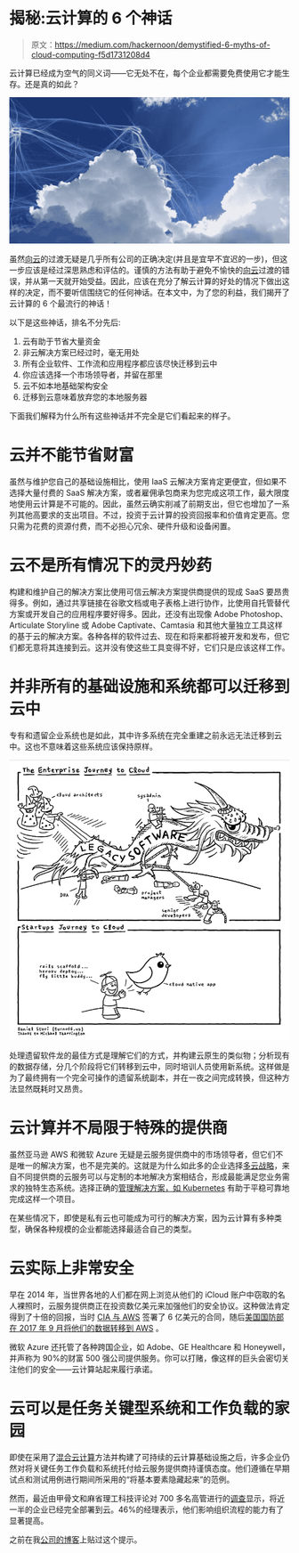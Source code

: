 # 揭秘:云计算的 6 个神话

> 原文：<https://medium.com/hackernoon/demystified-6-myths-of-cloud-computing-f5d1731208d4>

云计算已经成为空气的同义词——它无处不在，每个企业都需要免费使用它才能生存。还是真的如此？

![](img/7af4d6af8f001adf6bc34feeeed92973.png)

虽然[向云](https://itsvit.com/blog/moving-infrastructure-cloud-5-not-obvious-benefits/)的过渡无疑是几乎所有公司的正确决定(并且是宜早不宜迟的一步)，但这一步应该是经过深思熟虑和评估的。谨慎的方法有助于避免不愉快的[向云](https://itsvit.com/blog/avoid-cloud-migration-mistakes/)过渡的错误，并从第一天就开始受益。因此，应该在充分了解云计算的好处的情况下做出这样的决定，而不要听信围绕它的任何神话。在本文中，为了您的利益，我们揭开了云计算的 6 个最流行的神话！

以下是这些神话，排名不分先后:

1.  云有助于节省大量资金
2.  非云解决方案已经过时，毫无用处
3.  所有企业软件、工作流和应用程序都应该尽快迁移到云中
4.  你应该选择一个市场领导者，并留在那里
5.  云不如本地基础架构安全
6.  迁移到云意味着放弃您的本地服务器

下面我们解释为什么所有这些神话并不完全是它们看起来的样子。

# 云并不能节省财富

虽然与维护您自己的基础设施相比，使用 IaaS 云解决方案肯定更便宜，但如果不选择大量付费的 SaaS 解决方案，或者雇佣承包商来为您完成这项工作，最大限度地使用云计算是不可能的。因此，虽然云确实削减了前期支出，但它也增加了一系列其他高要求的支出项目。不过，投资于云计算的投资回报率和价值肯定更高。您只需为花费的资源付费，而不必担心冗余、硬件升级和设备闲置。

# 云不是所有情况下的灵丹妙药

构建和维护自己的解决方案比使用可信云解决方案提供商提供的现成 SaaS 要昂贵得多。例如，通过共享链接在谷歌文档或电子表格上进行协作，比使用自托管替代方案或开发自己的应用程序要好得多。因此，还没有出现像 Adobe Photoshop、Articulate Storyline 或 Adobe Captivate、Camtasia 和其他大量独立工具这样的基于云的解决方案。各种各样的软件过去、现在和将来都将被开发和发布，但它们都无意将其连接到云。这并没有使这些工具变得不好，它们只是应该这样工作。

# 并非所有的基础设施和系统都可以迁移到云中

专有和遗留企业系统也是如此，其中许多系统在完全重建之前永远无法迁移到云中。这也不意味着这些系统应该保持原样。

![](img/ebf6cd13c5ef1ce489fdb76fb90d5cc9.png)

处理遗留软件龙的最佳方式是理解它们的方式，并构建云原生的类似物；分析现有的数据存储，分几个阶段将它们转移到云中，同时培训人员使用新系统。这样做是为了最终拥有一个完全可操作的遗留系统副本，并在一夜之间完成转换，但这种方法显然既耗时又昂贵。

# 云计算并不局限于特殊的提供商

虽然亚马逊 AWS 和微软 Azure 无疑是云服务提供商中的市场领导者，但它们不是唯一的解决方案，也不是完美的。这就是为什么如此多的企业选择[多云战略](https://itsvit.com/blog/digital-transformation-multi-cloud-strategy/)，来自不同提供商的云服务可以与定制的本地解决方案相结合，形成最能满足您业务需求的独特生态系统。选择正确的[管理解决方案，如 Kubernetes](https://itsvit.com/blog/kubernetes-management-choose-start/) 有助于平稳可靠地完成这样一个项目。

在某些情况下，即使是私有云也可能成为可行的解决方案，因为云计算有多种类型，确保各种规模的企业都能选择最适合自己的类型。

# 云实际上非常安全

早在 2014 年，当世界各地的人们都在网上浏览从他们的 iCloud 账户中窃取的名人裸照时，云服务提供商正在投资数亿美元来加强他们的安全协议。这种做法肯定得到了十倍的回报，当时 [CIA 与 AWS](https://www.theatlantic.com/technology/archive/2014/07/the-details-about-the-cias-deal-with-amazon/374632/) 签署了 6 亿美元的合同，随后[美国国防部在 2017 年 9 月将他们的数据转移到 AWS](https://investorplace.com/2017/09/amazon-amzn-aws-hosts-defense-departments-most-classified-data-ggsyn/#.WfG__HVJbCI) 。

微软 Azure 还托管了各种跨国企业，如 Adobe、GE Healthcare 和 Honeywell，并声称为 90%的财富 500 强公司提供服务。你可以打赌，像这样的巨头会密切关注他们的安全——云计算站起来履行承诺。

# 云可以是任务关键型系统和工作负载的家园

即使在采用了[混合云计算](https://itsvit.com/blog/3-types-cloud-computing-fits-smb-best/)方法并构建了可持续的云计算基础设施之后，许多企业仍然对将关键任务工作负载和系统托付给云服务提供商持谨慎态度。他们遵循在早期试点和测试用例进行期间所采用的“将基本要素隐藏起来”的范例。

然而，最近由甲骨文和麻省理工科技评论对 700 多名高管进行的[调查](https://www.oracle.com/solutions/erp-hcm/mit-technology-review.html)显示，将近一半的企业已经完全部署到云。46%的经理表示，他们影响组织流程的能力有了显著提高。

之前在我[公司的博客](https://itsvit.com/blog/demystified-6-myths-cloud-computing/)上贴过这个提示。